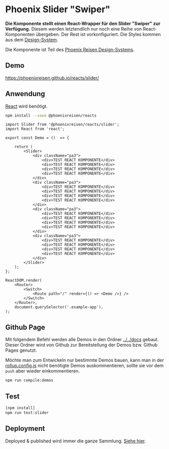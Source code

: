 # Phoenix Slider "Swiper"

**Die Komponente stellt einen React-Wrapper für den Slider "Swiper" zur Verfügung.** Diesem werden letztendlich
nur noch eine Reihe von React-Komponenten übergeben. Der Rest ist vorkonfiguriert. Die Styles kommen aus dem [Design-System](https://design-system.phoenixreisen.net).

Die Komponente ist Teil des [Phoenix Reisen Design-Systems](https://design-system.phoenixreisen.net).

## Demo

https://phoenixreisen.github.io/reacts/slider/

## Anwendung

[React](https://reactjs.org/) wird benötigt.

```bash
npm install --save @phoenixreisen/reacts
```

```tsx
import Slider from '@phoenixreisen/reacts/slider';
import React from 'react';

export const Demo = ()  => {

    return (
        <Slider>
            <div className="pa3">
                <div>TEST REACT KOMPONENTE</div>
                <div>TEST REACT KOMPONENTE</div>
                <div>TEST REACT KOMPONENTE</div>
                <div>TEST REACT KOMPONENTE</div>
            </div>
            <div className="pa3">
                <div>TEST REACT KOMPONENTE</div>
                <div>TEST REACT KOMPONENTE</div>
                <div>TEST REACT KOMPONENTE</div>
                <div>TEST REACT KOMPONENTE</div>
            </div>
            <div className="pa3">
                <div>TEST REACT KOMPONENTE</div>
                <div>TEST REACT KOMPONENTE</div>
                <div>TEST REACT KOMPONENTE</div>
                <div>TEST REACT KOMPONENTE</div>
            </div>
            <div className="pa3">
                <div>TEST REACT KOMPONENTE</div>
                <div>TEST REACT KOMPONENTE</div>
                <div>TEST REACT KOMPONENTE</div>
                <div>TEST REACT KOMPONENTE</div>
            </div>
        </Slider>
    );
};

ReactDOM.render(
    <Router>
        <Switch>
            <Route path="/" render={() => <Demo />} />
        </Switch>
    </Router>,
    document.querySelector('.example-app'),
);
```

## Github Page

Mit folgendem Befehl werden alle Demos in den Ordner [../../docs](../../docs) gebaut. Dieser Ordner wird von Github zur Bereitstellung der Demos bzw. Github Pages genutzt.

Möchte man zum Entwickeln nur bestimmte Demos bauen, kann man in der [rollup.config.js](../../rollup.config.js) nicht benötigte Demos auskommentieren, sollte sie vor dem `push` aber wieder einkommentieren.

```bash
npm run compile:demos
```

## Test

```bash
[npm install]
npm run test:slider
```

## Deployment

Deployed & published wird immer die ganze Sammlung. [Siehe hier](../../README.md).
